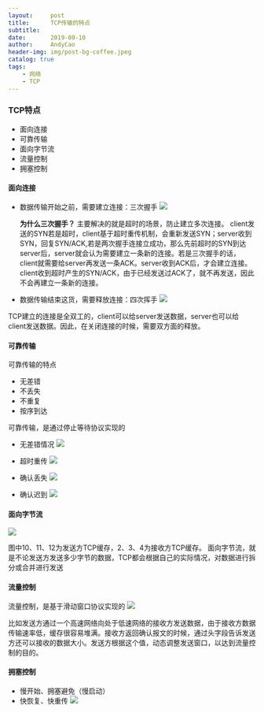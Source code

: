 ```yaml
---
layout:     post
title:      TCP传输的特点
subtitle:   
date:       2019-09-10
author:     AndyCao
header-img: img/post-bg-coffee.jpeg
catalog: true
tags:
    - 网络
    - TCP
---
```


### TCP特点
- 面向连接
- 可靠传输
- 面向字节流
- 流量控制
- 拥塞控制

#### 面向连接

- 数据传输开始之前，需要建立连接：三次握手
![](https://user-gold-cdn.xitu.io/2019/11/16/16e746af0b831432?w=1072&h=418&f=png&s=86042)
  
  **为什么三次握手？**
  主要解决的就是超时的场景，防止建立多次连接。
  client发送的SYN若是超时，client基于超时重传机制，会重新发送SYN；server收到SYN，回复SYN/ACK,若是两次握手连接立成功，那么先前超时的SYN到达server后，server就会认为需要建立一条新的连接。若是三次握手的话，client就需要给server再发送一条ACK。server收到ACK后，才会建立连接。client收到超时产生的SYN/ACK，由于已经发送过ACK了，就不再发送，因此不会再建立一条新的连接。

- 数据传输结束这货，需要释放连接：四次挥手
![](https://user-gold-cdn.xitu.io/2019/11/16/16e746dcd8a6fbfd?w=1014&h=606&f=png&s=143771)

TCP建立的连接是全双工的，client可以给server发送数据，server也可以给client发送数据。因此，在关闭连接的时候，需要双方面的释放。

#### 可靠传输
可靠传输的特点
- 无差错
- 不丢失
- 不重复
- 按序到达

可靠传输，是通过停止等待协议实现的
- 无差错情况
![](https://user-gold-cdn.xitu.io/2019/11/16/16e7474cf680a158?w=822&h=534&f=png&s=127891)

- 超时重传
![](https://user-gold-cdn.xitu.io/2019/11/16/16e7476a7adec809?w=1066&h=614&f=png&s=155951)

- 确认丢失
![](https://user-gold-cdn.xitu.io/2019/11/16/16e747a5753e2965?w=1052&h=616&f=png&s=162875)

- 确认迟到
![](https://user-gold-cdn.xitu.io/2019/11/16/16e747c71cc897e3?w=1122&h=638&f=png&s=192298)

#### 面向字节流
![](https://user-gold-cdn.xitu.io/2019/11/16/16e747eb37a25d65?w=1438&h=542&f=png&s=135110)

图中10、11、12为发送方TCP缓存，2、3、4为接收方TCP缓存。
面向字节流，就是不论发送方发送多少字节的数据，TCP都会根据自己的实际情况，对数据进行拆分或合并进行发送

#### 流量控制
流量控制，是基于滑动窗口协议实现的
![](https://user-gold-cdn.xitu.io/2019/11/16/16e7495885320af9?w=1472&h=700&f=png&s=315827)

比如发送方通过一个高速网络向处于低速网络的接收方发送数据，由于接收方数据传输速率低，缓存很容易堆满。接收方返回确认报文的时候，通过头字段告诉发送方还可以接收的数据大小。发送方根据这个值，动态调整发送窗口，以达到流量控制的目的。

#### 拥塞控制
- 慢开始、拥塞避免（慢启动）
- 快恢复、快重传
![](https://user-gold-cdn.xitu.io/2019/11/16/16e7497f329d7046?w=1334&h=734&f=png&s=318468)
